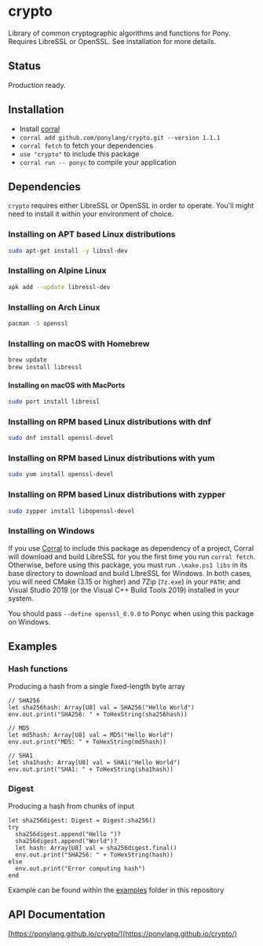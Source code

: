 # crypto

Library of common cryptographic algorithms and functions for Pony. Requires LibreSSL or OpenSSL. See installation for more details.

## Status

Production ready.

## Installation

* Install [corral](https://github.com/ponylang/corral)
* `corral add github.com/ponylang/crypto.git --version 1.1.1`
* `corral fetch` to fetch your dependencies
* `use "crypto"` to include this package
* `corral run -- ponyc` to compile your application

## Dependencies

`crypto` requires either LibreSSL or OpenSSL in order to operate. You'll might need to install it within your environment of choice.

### Installing on APT based Linux distributions

```bash
sudo apt-get install -y libssl-dev
```

### Installing on Alpine Linux

```bash
apk add --update libressl-dev
```

### Installing on Arch Linux

```bash
pacman -S openssl
```

### Installing on macOS with Homebrew

```bash
brew update
brew install libressl
```

#### Installing on macOS with MacPorts

```bash
sudo port install libressl
```

### Installing on RPM based Linux distributions with dnf

```bash
sudo dnf install openssl-devel
```

### Installing on RPM based Linux distributions with yum

```bash
sudo yum install openssl-devel
```

### Installing on RPM based Linux distributions with zypper

```bash
sudo zypper install libopenssl-devel
```

### Installing on Windows

If you use [Corral](https://github.com/ponylang/corral) to include this package as dependency of a project, Corral will download and build LibreSSL for you the first time you run `corral fetch`.  Otherwise, before using this package, you must run `.\make.ps1 libs` in its base directory to download and build LibreSSL for Windows. In both cases, you will need CMake (3.15 or higher) and 7Zip (`7z.exe`) in your `PATH`; and Visual Studio 2019 (or the Visual C++ Build Tools 2019) installed in your system.

You should pass `--define openssl_0.9.0` to Ponyc when using this package on Windows.

## Examples

### Hash functions

Producing a hash from a single fixed-length byte array

```pony
// SHA256
let sha256hash: Array[U8] val = SHA256("Hello World")
env.out.print("SHA256: " + ToHexString(sha256hash))

// MD5
let md5hash: Array[U8] val = MD5("Hello World")
env.out.print("MD5: " + ToHexString(md5hash))

// SHA1
let sha1hash: Array[U8] val = SHA1("Hello World")
env.out.print("SHA1: " + ToHexString(sha1hash))
```

### Digest

Producing a hash from chunks of input

```pony
let sha256digest: Digest = Digest.sha256()
try
  sha256digest.append("Hello ")?
  sha256digest.append("World")?
  let hash: Array[U8] val = sha256digest.final()
  env.out.print("SHA256: " + ToHexString(hash))
else
  env.out.print("Error computing hash")
end
```

Example can be found within the [examples](./examples) folder in this repository

## API Documentation

[https://ponylang.github.io/crypto/](https://ponylang.github.io/crypto/)
